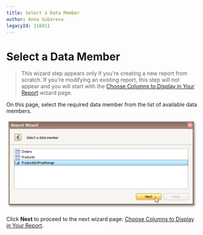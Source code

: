 ```yaml
---
title: Select a Data Member
author: Anna Gubareva
legacyId: 116911
---
```

# Select a Data Member
> This wizard step appears only if you're creating a new report from scratch. If you're modifying an existing report, this step will not appear and you will start with the [Choose Columns to Display in Your Report](../choose-columns-to-display-in-your-report.md) wizard page.

On this page, select the required data member from the list of available data members.

![RD_ReportWizard_EFSelectDataMember](../../../../../../images/img124446.png)

Click **Next** to proceed to the next wizard page: [Choose Columns to Display in Your Report](../choose-columns-to-display-in-your-report.md).